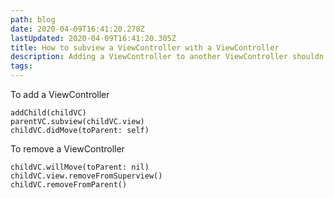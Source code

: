 ```yaml
---
path: blog
date: 2020-04-09T16:41:20.278Z
lastUpdated: 2020-04-09T16:41:20.305Z
title: How to subview a ViewController with a ViewController
description: Adding a ViewController to another ViewController shouldn't be difficult
tags:
---
```


To add a ViewController

```
addChild(childVC)
parentVC.subview(childVC.view)
childVC.didMove(toParent: self)
```

To remove a ViewController

```
childVC.willMove(toParent: nil)
childVC.view.removeFromSuperview()
childVC.removeFromParent()
```
